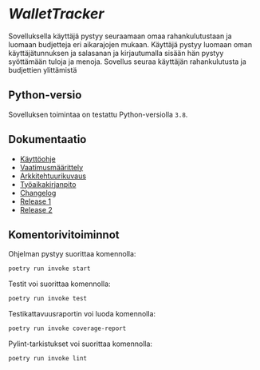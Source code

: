 # **_WalletTracker_**

Sovelluksella käyttäjä pystyy seuraamaan omaa rahankulutustaan ja luomaan budjetteja eri aikarajojen mukaan. Käyttäjä pystyy luomaan oman käyttäjätunnuksen ja salasanan ja kirjautumalla sisään hän pystyy syöttämään tuloja ja menoja. Sovellus seuraa käyttäjän rahankulutusta ja budjettien ylittämistä 

## Python-versio

Sovelluksen toimintaa on testattu Python-versiolla `3.8`.

## Dokumentaatio

- [Käyttöohje](./dokumentaatio/käyttöohje.md)
- [Vaatimusmäärittely](./dokumentaatio/vaatimusmaarittely.md)
- [Arkkitehtuurikuvaus](./dokumentaatio/arkkitehtuuri.md)
- [Työaikakirjanpito](./dokumentaatio/tuntikirjanpito.md)
- [Changelog](./dokumentaatio/changelog.md)
- [Release 1](https://github.com/Honkajo/ot-harjoitustyo/releases/tag/viikko5)
- [Release 2](https://github.com/Honkajo/ot-harjoitustyo/releases/tag/viikko6)

## Komentorivitoiminnot

Ohjelman pystyy suorittaa komennolla:

```bash
poetry run invoke start
```
Testit voi suorittaa komennolla:

```bash
poetry run invoke test
```
Testikattavuusraportin voi luoda komennolla:

```bash
poetry run invoke coverage-report
```
Pylint-tarkistukset voi suorittaa komennolla:

```bash
poetry run invoke lint
```
